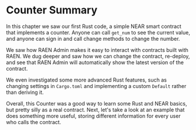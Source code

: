 # Counter Summary

In this chapter we saw our first Rust code, a simple NEAR smart contract that implements a counter. Anyone can call `get_num` to see the current value, and anyone can sign in and call change methods to change the number.

We saw how RAEN Admin makes it easy to interact with contracts built with RAEN. We dug deeper and saw how we can change the contract, re-deploy, and see that RAEN Admin will automatically show the latest version of the contract.

We even investigated some more advanced Rust features, such as changing settings in `Cargo.toml` and implementing a custom `Default` rather than deriving it.

Overall, this Counter was a good way to learn some Rust and NEAR basics, but pretty silly as a real contract. Next, let's take a look at an example that does something more useful, storing different information for every user who calls the contract.
